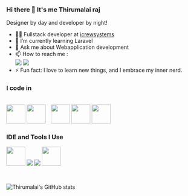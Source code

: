 ### Hi there 👋 It's me Thirumalai raj
Designer by day and developer by night!
- :man_technologist: Fullstack developer at [icrewsystems](https://icrewsystems.com/)                                                 
- 🌱 I’m currently learning Laravel
- 💬 Ask me about Webapplication development
- 📫 How to reach me :
<br />  [<img src="https://img.shields.io/badge/LinkedIn-0077B5?style=for-the-badge&logo=linkedin&logoColor=white" />](https://www.linkedin.com/in/thirumalai-raj-a10a031b3/)
[<img src="https://img.shields.io/badge/instagram-%23E4405F.svg?&style=for-the-badge&logo=instagram&logoColor=white" />](https://www.instagram.com/__rahul.__.17)
- ⚡ Fun fact: I love to learn new things, and I embrace my inner nerd. 

### I code in
<br /> <img height="50" width="50"  src="https://img.icons8.com/dusk/128/000000/php-logo.png"/>  <img style="margin-right:10px" height="50" width="50"  src="https://laravel.com/img/logomark.min.svg" />  <img  height="50" width="50"  src="https://www.vectorlogo.zone/logos/tailwindcss/tailwindcss-icon.svg" />   <img  height="50" width="50"  src="https://www.vectorlogo.zone/logos/getbootstrap/getbootstrap-icon.svg" /> <img height="50" width="50" src="https://img.icons8.com/color/48/000000/javascript.png"/> 
### IDE and Tools I Use
<img height="50" width="50" src="https://img.icons8.com/color/48/000000/visual-studio-code-2019.png"/>  <img  src="https://img.icons8.com/color/50/000000/git.png"/> <img src="https://www.vectorlogo.zone/logos/github/github-ar21.svg"/> <img height="50" width="50" src="https://www.vectorlogo.zone/logos/figma/figma-icon.svg" />

<br />


![Thirumalai's GitHub stats](https://github-readme-stats.vercel.app/api?username=Thirumalai15&theme=dark&show_icons=true&count_private=true)

